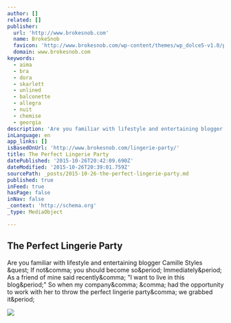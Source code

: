 ```yaml
---
author: []
related: []
publisher:
  url: 'http://www.brokesnob.com'
  name: BrokeSnob
  favicon: 'http://www.brokesnob.com/wp-content/themes/wp_dolce5-v1.0/panel/img/favicon.ico'
  domain: www.brokesnob.com
keywords:
  - aima
  - bra
  - dora
  - skarlett
  - unlined
  - balconette
  - allegra
  - nuit
  - chemise
  - georgia
description: 'Are you familiar with lifestyle and entertaining blogger Camille Styles ? If not, you should become so. Immediately. As a friend of mine said recently, "I want to live in this blog." So when my company, , had the opportunity to work with her to throw the perfect lingerie party, we grabbed it.'
inLanguage: en
app_links: []
isBasedOnUrl: 'http://www.brokesnob.com/lingerie-party/'
title: The Perfect Lingerie Party
datePublished: '2015-10-26T20:42:09.690Z'
dateModified: '2015-10-26T20:39:01.759Z'
sourcePath: _posts/2015-10-26-the-perfect-lingerie-party.md
published: true
inFeed: true
hasPage: false
inNav: false
_context: 'http://schema.org'
_type: MediaObject

---
```

<article style=""><h1>The Perfect Lingerie Party</h1><p>Are you familiar with lifestyle and entertaining blogger Camille Styles &amp;quest; If not&amp;comma; you should become so&amp;period; Immediately&amp;period; As a friend of mine said recently&amp;comma; "I want to live in this blog&amp;period;" So when my company&amp;comma; &amp;comma; had the opportunity to work with her to throw the perfect lingerie party&amp;comma; we grabbed it&amp;period;</p><img src="http://www.brokesnob.com/wp-content/uploads/2015/02/floranuit-20-682x1024.jpg" /></article>